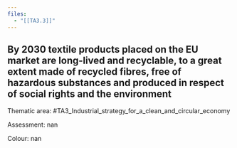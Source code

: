 ```yaml
---
files:
  - "[[TA3.3]]"
---
```

## By 2030 textile products placed on the EU market are long-lived and recyclable, to a great extent made of recycled fibres, free of hazardous substances and produced in respect of social rights and the environment

Thematic area: #TA3_Industrial_strategy_for_a_clean_and_circular_economy

Assessment: nan

Colour: nan